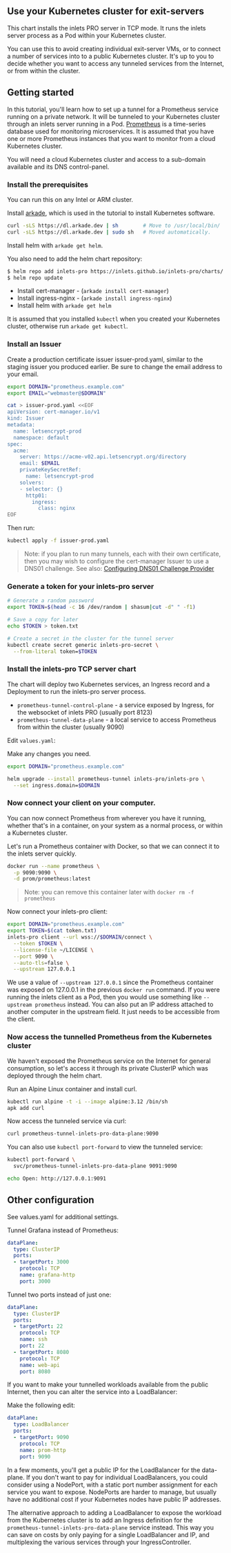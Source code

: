 ## Use your Kubernetes cluster for exit-servers

This chart installs the inlets PRO server in TCP mode. It runs the inlets server process as a Pod within your Kubernetes cluster.

You can use this to avoid creating individual exit-server VMs, or to connect a number of services into to a public Kubernetes cluster. It's up to you to decide whether you want to access any tunneled services from the Internet, or from within the cluster.

## Getting started

In this tutorial, you'll learn how to set up a tunnel for a Prometheus service running on a private network. It will be tunneled to your Kubernetes cluster through an inlets server running in a Pod. [Prometheus](https://prometheus.io) is a time-series database used for monitoring microservices. It is assumed that you have one or more Prometheus instances that you want to monitor from a cloud Kubernetes cluster.

You will need a cloud Kubernetes cluster and access to a sub-domain available and its DNS control-panel.

### Install the prerequisites

You can run this on any Intel or ARM cluster.

Install [arkade](https://arkade.dev/), which is used in the tutorial to install Kubernetes software.

```bash
curl -sLS https://dl.arkade.dev | sh        # Move to /usr/local/bin/
curl -sLS https://dl.arkade.dev | sudo sh   # Moved automatically.
```

Install helm with `arkade get helm`.

You also need to add the helm chart repository:

```bash
$ helm repo add inlets-pro https://inlets.github.io/inlets-pro/charts/
$ helm repo update
```

* Install cert-manager - (`arkade install cert-manager`)
* Install ingress-nginx - (`arkade install ingress-nginx`)
* Install helm with `arkade get helm`

It is assumed that you installed `kubectl` when you created your Kubernetes cluster, otherwise run `arkade get kubectl`.

### Install an Issuer

Create a production certificate issuer issuer-prod.yaml, similar to the staging issuer you produced earlier. Be sure to change the email address to your email.

```bash
export DOMAIN="prometheus.example.com"
export EMAIL="webmaster@$DOMAIN"

cat > issuer-prod.yaml <<EOF
apiVersion: cert-manager.io/v1
kind: Issuer
metadata:
  name: letsencrypt-prod
  namespace: default
spec:
  acme:
    server: https://acme-v02.api.letsencrypt.org/directory
    email: $EMAIL
    privateKeySecretRef:
      name: letsencrypt-prod
    solvers:
    - selector: {}
      http01:
        ingress:
          class: nginx
EOF
```

Then run:

```bash
kubectl apply -f issuer-prod.yaml
```

> Note: if you plan to run many tunnels, each with their own certificate, then you may wish to configure the cert-manager Issuer to use a DNS01 challenge. See also: [Configuring DNS01 Challenge Provider ](https://cert-manager.io/docs/configuration/acme/dns01/)

### Generate a token for your inlets-pro server

```bash
# Generate a random password
export TOKEN=$(head -c 16 /dev/random | shasum|cut -d" " -f1)

# Save a copy for later
echo $TOKEN > token.txt

# Create a secret in the cluster for the tunnel server
kubectl create secret generic inlets-pro-secret \
  --from-literal token=$TOKEN
```

### Install the inlets-pro TCP server chart

The chart will deploy two Kubernetes services, an Ingress record and a Deployment to run the inlets-pro server process.

* `prometheus-tunnel-control-plane` - a service exposed by Ingress, for the websocket of inlets PRO (usually port 8123)
* `prometheus-tunnel-data-plane` - a local service to access Prometheus from within the cluster (usually 9090)

Edit `values.yaml`:

Make any changes you need.

```bash
export DOMAIN="prometheus.example.com"

helm upgrade --install prometheus-tunnel inlets-pro/inlets-pro \
  --set ingress.domain=$DOMAIN
```

### Now connect your client on your computer.

You can now connect Prometheus from wherever you have it running, whether that's in a container, on your system as a normal process, or within a Kubernetes cluster.

Let's run a Prometheus container with Docker, so that we can connect it to the inlets server quickly.

```bash
docker run --name prometheus \
  -p 9090:9090 \
  -d prom/prometheus:latest
```

> Note: you can remove this container later with `docker rm -f prometheus`

Now connect your inlets-pro client:

```bash
export DOMAIN="prometheus.example.com"
export TOKEN=$(cat token.txt)
inlets-pro client --url wss://$DOMAIN/connect \
  --token $TOKEN \
  --license-file ~/LICENSE \
  --port 9090 \
  --auto-tls=false \
  --upstream 127.0.0.1
```

We use a value of `--upstream 127.0.0.1` since the Prometheus container was exposed on 127.0.0.1 in the previous `docker run` command. If you were running the inlets client as a Pod, then you would use something like `--upstream prometheus` instead. You can also put an IP address attached to another computer in the upstream field. It just needs to be accessible from the client.

### Now access the tunnelled Prometheus from the Kubernetes cluster

We haven't exposed the Prometheus service on the Internet for general consumption, so let's access it through its private ClusterIP which was deployed through the helm chart.

Run an Alpine Linux container and install curl.

```bash
kubectl run alpine -t -i --image alpine:3.12 /bin/sh
apk add curl
```

Now access the tunneled service via curl:

```bash
curl prometheus-tunnel-inlets-pro-data-plane:9090
```

You can also use `kubectl port-forward` to view the tunneled service:

```bash
kubectl port-forward \
  svc/prometheus-tunnel-inlets-pro-data-plane 9091:9090

echo Open: http://127.0.0.1:9091
```

## Other configuration

See values.yaml for additional settings.

Tunnel Grafana instead of Prometheus:

```yaml
dataPlane:
  type: ClusterIP
  ports:
  - targetPort: 3000
    protocol: TCP
    name: grafana-http
    port: 3000
```

Tunnel two ports instead of just one:

```yaml
dataPlane:
  type: ClusterIP
  ports:
  - targetPort: 22
    protocol: TCP
    name: ssh
    port: 22
  - targetPort: 8080
    protocol: TCP
    name: web-api
    port: 8080
```

If you want to make your tunnelled workloads available from the public Internet, then you can alter the service into a LoadBalancer:

Make the following edit:

```yaml
dataPlane:
  type: LoadBalancer
  ports:
  - targetPort: 9090
    protocol: TCP
    name: prom-http
    port: 9090
```

In a few moments, you'll get a public IP for the LoadBalancer for the data-plane. If you don't want to pay for individual LoadBalancers, you could consider using a NodePort, with a static port number assignment for each service you want to expose. NodePorts are harder to manage, but usually have no additional cost if your Kubernetes nodes have public IP addresses.

The alternative approach to adding a LoadBalancer to expose the workload from the Kubernetes cluster is to add an Ingress definition for the `prometheus-tunnel-inlets-pro-data-plane` service instead. This way you can save on costs by only paying for a single LoadBalancer and IP, and multiplexing the various services through your IngressController.

